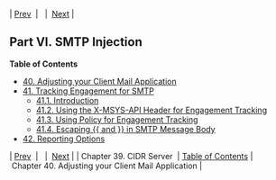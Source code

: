 | [Prev](cluster.cidr_server)  |   |  [Next](smtp_injection) |
## Part VI. SMTP Injection
**Table of Contents**
* [40\. Adjusting your Client Mail Application](smtp_injection)
* [41\. Tracking Engagement for SMTP](engagement_tracking_smtp)
    * [41.1\. Introduction](engagement_tracking_smtp#engagement_tracking_smtp.intro)
    * [41.2\. Using the X-MSYS-API Header for Engagement Tracking](x-msys-api_header)
    * [41.3\. Using Policy for Engagement Tracking](engagement_tracking_smtp.policy)
    * [41.4\. Escaping {{ and }} in SMTP Message Body](engagement_tracking_smtp.escaping)
* [42\. Reporting Options](smtp_reporting_options)

| [Prev](cluster.cidr_server)  |   |  [Next](smtp_injection) |
| Chapter 39. CIDR Server  | [Table of Contents](index) |  Chapter 40. Adjusting your Client Mail Application |
